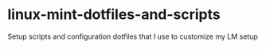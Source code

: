 # linux-mint-dotfiles-and-scripts
Setup scripts and configuration dotfiles that I use to customize my LM setup
